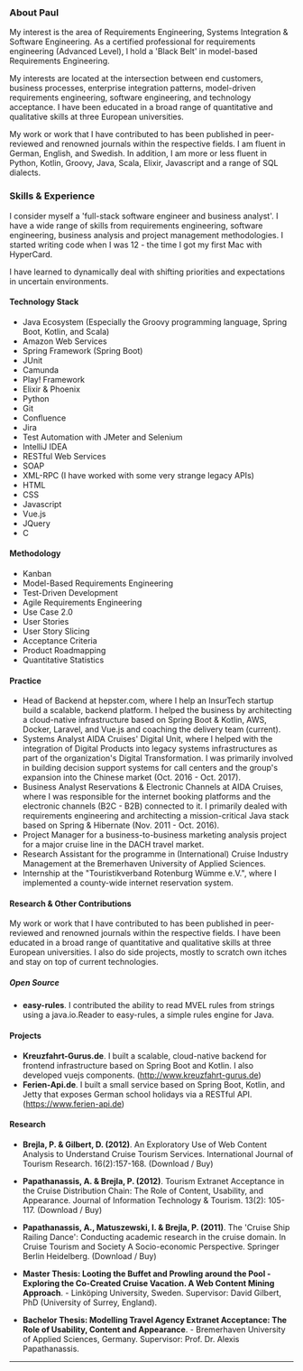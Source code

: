 ### About Paul

My interest is the area of Requirements Engineering, Systems Integration & Software Engineering. As a certified professional for requirements engineering (Advanced Level), I hold a 'Black Belt' in model-based Requirements Engineering.

My interests are located at the intersection between end customers, business processes, enterprise integration patterns, model-driven requirements engineering, software engineering, and technology acceptance. I have been educated in a broad range of quantitative and qualitative skills at three European universities.

My work or work that I have contributed to has been published in peer-reviewed and renowned journals within the respective fields.
I am fluent in German, English, and Swedish. In addition, I am more or less fluent in Python, Kotlin, Groovy, Java, Scala, Elixir, Javascript and a range of SQL dialects. 

### Skills & Experience

I consider myself a 'full-stack software engineer and business analyst'. I have a wide range of skills from requirements engineering, software engineering, business analysis and project management methodologies. I started writing code when I was 12 - the time I got my first Mac with HyperCard.

I have learned to dynamically deal with shifting priorities and expectations in uncertain environments. 

#### Technology Stack

* Java Ecosystem (Especially the Groovy programming language, Spring Boot, Kotlin, and Scala)
* Amazon Web Services
* Spring Framework (Spring Boot)
* JUnit
* Camunda
* Play! Framework
* Elixir & Phoenix
* Python
* Git
* Confluence
* Jira
* Test Automation with JMeter and Selenium
* IntelliJ IDEA
* RESTful Web Services
* SOAP
* XML-RPC (I have worked with some very strange legacy APIs)
* HTML
* CSS
* Javascript
* Vue.js
* JQuery
* C

#### Methodology

* Kanban
* Model-Based Requirements Engineering
* Test-Driven Development
* Agile Requirements Engineering
* Use Case 2.0
* User Stories
* User Story Slicing
* Acceptance Criteria
* Product Roadmapping
* Quantitative Statistics

#### Practice 
* Head of Backend at hepster.com, where I help an InsurTech startup build a scalable, backend platform. I helped the business by architecting a cloud-native infrastructure based on Spring Boot & Kotlin, AWS, Docker, Laravel, and Vue.js and coaching the delivery team (current).
* Systems Analyst AIDA Cruises' Digital Unit, where I helped with the integration of Digital Products into legacy systems infrastructures as part of the organization's Digital Transformation. I was primarily involved in building decision support systems for call centers and the group's expansion into the Chinese market (Oct. 2016 - Oct. 2017).
* Business Analyst Reservations & Electronic Channels at AIDA Cruises, where I was responsible for the internet booking platforms and the electronic channels (B2C - B2B) connected to it. I primarily dealed with requirements engineering and architecting a mission-critical Java stack based on Spring & Hibernate (Nov. 2011 - Oct. 2016).
* Project Manager for a business-to-business marketing analysis project for a major cruise line in the DACH travel market.
* Research Assistant for the programme in (International) Cruise Industry Management at the Bremerhaven University of Applied Sciences.
* Internship at the "Touristikverband Rotenburg Wümme e.V.", where I implemented a county-wide internet reservation system.

#### Research & Other Contributions
My work or work that I have contributed to has been published in peer-reviewed and renowned journals within the respective fields. I have been educated in a broad range of quantitative and qualitative skills at three European universities. I also do side projects, mostly to scratch own itches and stay on top of current technologies. 

##### Open Source
* **easy-rules**. I contributed the ability to read MVEL rules from strings using a java.io.Reader to easy-rules, a simple rules engine for Java.

#### Projects
* **Kreuzfahrt-Gurus.de**. I built a scalable, cloud-native backend for frontend infrastructure based on Spring Boot and Kotlin. I also developed vuejs components. (http://www.kreuzfahrt-gurus.de)
* **Ferien-Api.de**. I built a small service based on Spring Boot, Kotlin, and Jetty that exposes German school holidays via a RESTful API. (https://www.ferien-api.de)

#### Research
* **Brejla, P. & Gilbert, D. (2012)**. An Exploratory Use of Web Content Analysis to Understand Cruise Tourism Services. International Journal of Tourism Research. 16(2):157-168. (Download / Buy) 
* **Papathanassis, A. & Brejla, P. (2012)**. Tourism Extranet Acceptance in the Cruise Distribution Chain: The Role of Content, Usability, and Appearance. Journal of Information Technology & Tourism. 13(2): 105-117. (Download / Buy)
* **Papathanassis, A., Matuszewski, I. & Brejla, P. (2011)**. The 'Cruise Ship Railing Dance': Conducting academic research in the cruise domain. In Cruise Tourism and Society A Socio-economic Perspective. Springer Berlin Heidelberg. (Download / Buy)

* **Master Thesis: Looting the Buffet and Prowling around the Pool - Exploring the Co-Created Cruise Vacation. A Web Content Mining Approach**. - Linköping University, Sweden. Supervisor: David Gilbert, PhD (University of Surrey, England).
* **Bachelor Thesis: Modelling Travel Agency Extranet Acceptance: The Role of Usability, Content and Appearance**. - Bremerhaven University of Applied Sciences, Germany. Supervisor: Prof. Dr. Alexis Papathanassis.

* * *
